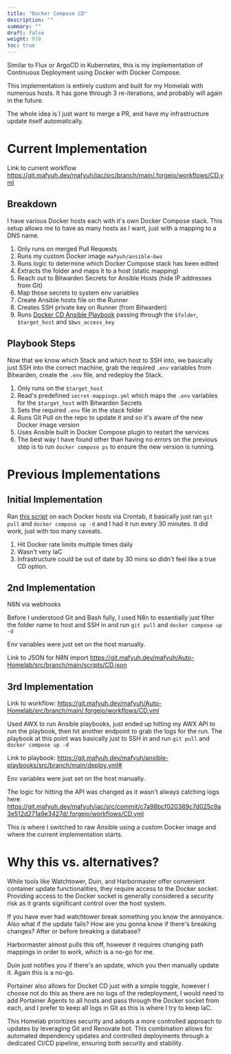 ```yaml
---
title: "Docker Compose CD"
description: ""
summary: ""
draft: false
weight: 910
toc: true
---
```

Similar to Flux or ArgoCD in Kubernetes, this is my implementation of Continuous Deployment using Docker with Docker Compose.

This implementation is entirely custom and built for my Homelab with numerous hosts. It has gone through 3 re-iterations, and probably will again in the future.

The whole idea is I just want to merge a PR, and have my infrastructure update itself automatically. 
# Current Implementation 

Link to current workflow https://git.mafyuh.dev/mafyuh/iac/src/branch/main/.forgejo/workflows/CD.yml

## Breakdown

I have various Docker hosts each with it's own Docker Compose stack. This setup allows me to have as many hosts as I want, just with a mapping to a DNS name.

1. Only runs on merged Pull Requests
2. Runs my custom Docker image `mafyuh/ansible-bws` 
3. Runs logic to determine which Docker Compose stack has been edited
4. Extracts the folder and maps it to a host (static mapping)
5. Reach out to Bitwarden Secrets for Ansible Hosts (hide IP addresses from Git)
6. Map those secrets to system env variables
7. Create Ansible hosts file on the Runner
8. Creates SSH private key on Runner (from Bitwarden)
9. Runs [Docker CD Ansible Playbook](https://git.mafyuh.dev/mafyuh/iac/src/branch/main/ansible/playbooks/deploy-docker.yml) passing through the `$folder`, `$target_host` and `$bws_access_key`

## Playbook Steps

Now that we know which Stack and which host to SSH into, we basically just SSH into the correct machine, grab the required `.env` variables from Bitwarden, create the `.env` file, and redeploy the Stack.

1. Only runs on the `$target_host`
2. Read's predefined `secret-mappings.yml` which maps the `.env` variables for the `$target_host` with Bitwarden Secrets
3. Sets the required `.env` file in the stack folder
4. Runs Git Pull on the repo to update it and so it's aware of the new Docker image version
5. Uses Ansible built in Docker Compose plugin to restart the services
6. The best way I have found other than having no errors on the previous step is to run `docker compose ps` to ensure the new version is running.

# Previous Implementations
## Initial Implementation
Ran [this script](https://git.mafyuh.dev/mafyuh/Auto-Homelab/src/branch/main/scripts/dccd.sh) on each Docker hosts via Crontab, it basically just ran `git pull` and `docker compose up -d` and I had it run every 30 minutes. It did work, just with too many caveats.

1. Hit Docker rate limits multiple times daily
2. Wasn't very IaC
3. Infrastructure could be out of date by 30 mins so didn't feel like a true CD option.

## 2nd Implementation 

N8N via webhooks

Before I understood Git and Bash fully, I used N8n to essentially just filter the folder name to host and SSH in and run `git pull` and `docker compose up -d`

Env variables were just set on the host manually.

Link to JSON for N8N import https://git.mafyuh.dev/mafyuh/Auto-Homelab/src/branch/main/scripts/CD.json
## 3rd Implementation

Link to workflow: https://git.mafyuh.dev/mafyuh/Auto-Homelab/src/branch/main/.forgejo/workflows/CD.yml

Used AWX to run Ansible playbooks, just ended up hitting my AWX API to run the playbook, then hit another endpoint to grab the logs for the run. The playbook at this point was basically just to SSH in and run `git pull` and `docker compose up -d`

Link to playbook: https://git.mafyuh.dev/mafyuh/ansible-playbooks/src/branch/main/deploy.yml#

Env variables were just set on the host manually.

The logic for hitting the API was changed as it wasn't always catching logs here https://git.mafyuh.dev/mafyuh/iac/src/commit/c7a98bcf020389c7d025c9a3e512d271a9e3427d/.forgejo/workflows/CD.yml

This is where I switched to raw Ansible using a custom Docker image and where the current implementation starts.

# Why this vs. alternatives?

While tools like Watchtower, Duin, and Harbormaster offer convenient container update functionalities, they require access to the Docker socket. Providing access to the Docker socket is generally considered a security risk as it grants significant control over the host system.

If you have ever had watchtower break something you know the annoyance. Also what if the update fails? How are you gonna know if there's breaking changes? After or before breaking a database?

Harbormaster almost pulls this off, however it requires changing path mappings in order to work, which is a no-go for me.

Duin just notifies you if there's an update, which you then manually update it. Again this is a no-go.

Portainer also allows for Docket CD just with a simple toggle, however I choose not do this as there are no logs of the redeployment, I would need to add Portainer Agents to all hosts and pass through the Docker socket from each, and I prefer to keep all logs in Git as this is where I try to keep IaC. 

This Homelab prioritizes security and adopts a more controlled approach to updates by leveraging Git and Renovate bot. This combination allows for automated dependency updates and controlled deployments through a dedicated CI/CD pipeline, ensuring both security and stability.